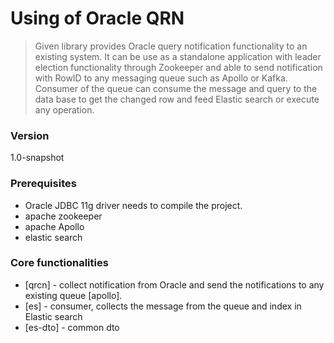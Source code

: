 # Using of Oracle QRN
>Given library provides Oracle query notification functionality to an existing system. It can be use as a standalone application with
>leader election functionality through Zookeeper and able to send notification with RowID to any messaging queue such as Apollo or Kafka. Consumer of the
>queue can consume the message and query to the data base to get the changed row and feed Elastic search or execute any operation.

### Version
1.0-snapshot
### Prerequisites
* Oracle JDBC 11g driver needs to compile the project.
* apache zookeeper
* apache Apollo
* elastic search

### Core functionalities
* [qrcn] - collect notification from Oracle and send the notifications to any existing queue [apollo].
* [es] - consumer, collects the message from the queue and index in Elastic search
* [es-dto] - common dto

